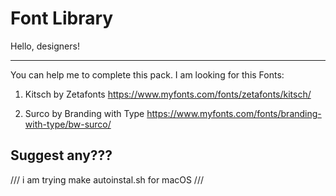 # Font Library

Hello, designers! 

------------------------------------------------------------------------------------------------------------------------
You can help me to complete this pack.
I am looking for this Fonts:

1. Kitsch by Zetafonts https://www.myfonts.com/fonts/zetafonts/kitsch/

2. Surco by Branding with Type https://www.myfonts.com/fonts/branding-with-type/bw-surco/

Suggest any???
------------------------------------------------------------------------------------------------------------------------

/// i am trying make autoinstal.sh for macOS ///
